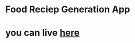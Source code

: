 # Food Reciep Generation App
# you can live [here](https://harshitha-brs.github.io/Food-Generation-App/)
